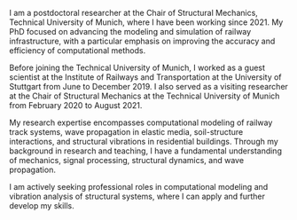 I am a postdoctoral researcher at the Chair of Structural Mechanics, Technical University of Munich, where I have been working since 2021. My PhD focused on advancing the modeling and simulation of railway infrastructure, with a particular emphasis on improving the accuracy and efficiency of computational methods.

Before joining the Technical University of Munich, I worked as a guest scientist at the Institute of Railways and Transportation at the University of Stuttgart from June to December 2019. I also served as a visiting researcher at the Chair of Structural Mechanics at the Technical University of Munich from February 2020 to August 2021.

My research expertise encompasses computational modeling of railway track systems, wave propagation in elastic media, soil-structure interactions, and structural vibrations in residential buildings. Through my background in research and teaching, I have a fundamental understanding of mechanics, signal processing, structural dynamics, and wave propagation.

I am actively seeking professional roles in computational modeling and vibration analysis of structural systems, where I can apply and further develop my skills.